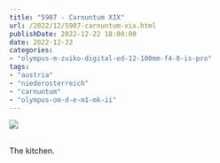 ```yaml
---
title: "5907 - Carnuntum XIX"
url: /2022/12/5907-carnuntum-xix.html
publishDate: 2022-12-22 18:00:00
date: 2022-12-22
categories:
- "olympus-m-zuiko-digital-ed-12-100mm-f4-0-is-pro"
tags:
- "austria"
- "niederosterreich"
- "carnuntum"
- "olympus-om-d-e-m1-mk-ii"
---
```

<div class="container">
<div class="center"><a target="_blank" href="https://d25zfm9zpd7gm5.cloudfront.net/1200x1200/2019/20190922_095916_lr.jpg"><img class="webfeedsFeaturedVisual" src="https://d25zfm9zpd7gm5.cloudfront.net/0600x0600/2019/20190922_095916_lr.jpg" /></a></div>
</div>
<br />

The kitchen. 
